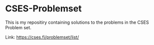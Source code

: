 #                           CSES-Problemset
This is my repositiry containing solutions to the problems in the CSES Problem set.

Link: https://cses.fi/problemset/list/

